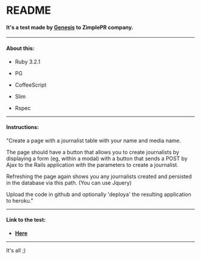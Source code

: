 # README

#### It's a test made by [**Genesis**](https://ve.linkedin.com/in/genesis-gonzalez-479814109) to ZimplePR company.

---

#### About this:

* Ruby 3.2.1

* PG

* CoffeeScript

* Slim

* Rspec

---

#### Instructions:

"Create a page with a journalist table with your name and media name.

The page should have a button that allows you to create journalists by displaying a form (eg, within a modal) with a button that sends a POST by Ajax to the Rails application with the parameters to create a journalist.

Refreshing the page again shows you any journalists created and persisted in the database via this path. (You can use Jquery)

Upload the code in github and optionally 'deploya' the resulting application to heroku."

---

#### Link to the test:

- [**Here**](https://zimple-pr.herokuapp.com/) 

---

It's all ;)

